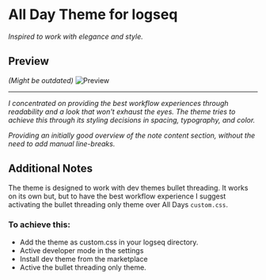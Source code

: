 # All Day Theme for logseq

_Inspired to work with elegance and style._

## Preview
_(Might be outdated)_
![Preview](https://raw.githubusercontent.com/tobealive/logseq-allday-theme/main/preview.jpg)

---

_I concentrated on providing the best workflow experiences through readability and a look that won't exhaust the eyes._
_The theme tries to achieve this through its styling decisions in spacing, typography, and color._

_Providing an initially good overview of the note content section, without  the need to add manual line-breaks._

## Additional Notes
The theme is designed to work with dev themes bullet threading. 
It works on its own but, but to have the best workflow experience I suggest activating the bullet threading only theme over All Days `custom.css`.

### To achieve this:
- Add the theme as custom.css in your logseq directory.
- Active developer mode in the settings
- Install dev theme from the marketplace
- Active the bullet threading only theme.





